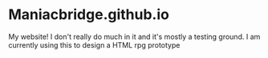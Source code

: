 # Maniacbridge.github.io
My website!
I don't really do much in it and it's mostly a testing ground.
I am currently using this to design a HTML rpg prototype
